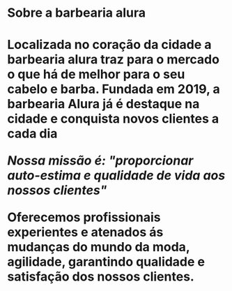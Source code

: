 <h1>Sobre a barbearia alura<h1/>
<p>Localizada no coração da cidade a <strong>barbearia alura </strong>traz para o mercado o que há de melhor para o seu cabelo e barba. Fundada em 2019, a barbearia Alura já é destaque na cidade e conquista novos clientes a cada dia</p>
<p><em>Nossa missão é: <strong>"proporcionar auto-estima e qualidade de vida aos nossos clientes"</strong></em></p>
<p>Oferecemos profissionais experientes e atenados ás mudanças do mundo da moda, agilidade, garantindo qualidade e satisfação dos nossos clientes.</p>
